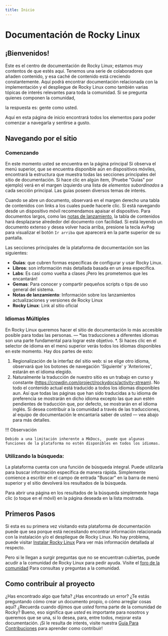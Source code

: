 ```yaml
---
title: Inicio
---
```


# Documentación de Rocky Linux

## ¡Bienvenidos!

Este es el centro de documentación de Rocky Linux; estamos muy contentos de que estés aquí. Tenemos una serie de colaboradores que añaden contenido, y esa caché de contenido está creciendo constantemente. Aquí podrá encontrar documentación relacionada con la implementación y el despliegue de Rocky Linux como también varias tópicas de interés relevantes para toda la comunidad. Si se pregunta quienes componen la comunidad,

la respuesta es: gente como usted.

Aquí en esta página de inicio encontrará todos los elementos para poder comenzar a navegarla y sentirse a gusto.

## Navegando por el sitio

### Comenzando

En este momento usted se encuentra en la página principal Si observa el menú superior, que se encuentra disponible aún en dispositivos móviles, encontrará la estructura que muestra todas las secciones principales del sitio de documentación. Si hace clic en algún ítem, (Pruebe "Guías" por ejemplo) verá en el margen izquierdo una lista de *elementos subordinados* a cada sección principal. Las guías poseen diversos temas de interés.

Cuando se abre un documento, observará en el margen derecho una tabla de contenidos con links a los cuales puede hacerle clic. Si está navegando desde un dispositivo móvil recomendamos apaisar el dispositivo. Para documentos largos, como las [notas de lanzamiento](release_notes/8_8.md), la tabla de contenidos hará desplazarse alrededor del documento con facilidad. Si está leyendo un documento extenso y desea volver hacia arriba, presione la tecla <kbd>AvPag</kbd> para visualizar el botón `Ir arriba` que aparecerá en la parte superior de su pantalla.

Las secciones principales de la plataforma de documentación son las siguientes:

* **Guías**: que cubren formas específicas de configurar y usar Rocky Linux.
* **Libros**: son información más detallada basada en un área específica.
* **Labs**: Es casi como vuelta a clases ¡Pero les prometemos que les encantarán!
* **Gemas**: Para conocer y compartir pequeños scripts o tips de uso general del sistema.
* **Notas de lanzamiento**: Información sobre los lanzamientos actualizaciones y versiones de Rocky Linux
* **Rocky Linux**: Link al sitio oficial

### Idiomas Múltiples

En Rocky Linux queremos hacer el sitio de documentación lo más accesible posible para todas las personas. —  *las traducciones a diferentes idiomas son una parte fundamental para lograr este objetivo. *. Si haces clic en el selector de idioma en el menú superior verás todos los idiomas disponibles en este momento. Hay dos partes de esto:

1. Regionalización de la interfaz del sitio web: si se elige otro idioma, observará que los botones de navegación  'Siguiente' y 'Anteriores', estarán en el idioma elegido.
1. Naturalmente la traducción de nuestro sitio es un trabajo en curso y constante (https://crowdin.com/project/rockydocs/activity-stream). No todo el contenido actual está traducido a todos los idiomas disponibles aun. Así que todas las páginas que han sido traducidas a tu idioma de preferencia se mostrarán en dicho idioma excepto las que aun estén pendientes de traducción que, por defecto, se mostrarán en el idioma inglés. Si desea contribuir a la comunidad a través de las traducciones, al equipo de documentación le encantaría saber de usted — vea abajo para más detalles.

!!! Observación

    Debido a una limitación inherente a MkDocs,  puede que algunas funciones de la plataforma no estén disponibles en todos los idiomas.

### Utilizando la búsqueda:

La plataforma cuenta con una función de búsqueda integral. Puede utilizarla para buscar información específica de manera rápida. Simplemente comience a escribir en el campo de entrada "Buscar" en la barra de menú superior y el sitio devolverá los resultados de la búsqueda.

Para abrir una página en los resultados de la búsqueda simplemente haga clic (o toque en el móvil) en la página deseada en la lista mostrada.

## Primeros Pasos

Si esta es su primera vez visitando esta plataforma de documentación puede que sea porque está necesitando encontrar información relacionada con la instalación y/o el despliegue de Rocky Linux. No hay problema, puede visitar [Instalar Rocky Linux](guides/installation.md) Para ver más información detallada al respecto.

Pero si le llegan a surgir preguntas que no se encuentran cubiertas, puede acudir a la comunidad de Rocky Linux para pedir ayuda. Visite el [foro de la comunidad](https://forums.rockylinux.org) Para consultas y preguntas a la comunidad.

## Como contribuir al proyecto

¿Has encontrado algo que falta? ¿Has encontrado un error? ¿Te estás preguntando cómo crear un documento propio, o cómo arreglar cosas aquí? ¿Recuerda cuando dijimos que *usted* forma parte de la comunidad de Rocky? Bueno, eso significa que *usted* es importante para nosotros y queremos que se una, si lo desea, para, entre todos, mejorar esta documentación. ¡Si le resulta de interés, visite nuestra [Guía Para Contribuciones](https://github.com/rocky-linux/documentation/blob/main/README.md) para aprender como contribuir!
